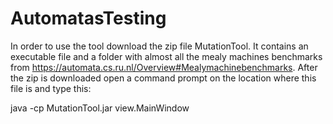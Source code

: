 # AutomatasTesting
In order to use the tool download the zip file MutationTool. It contains an 
executable file and a folder with almost all the mealy machines benchmarks from 
https://automata.cs.ru.nl/Overview#Mealymachinebenchmarks. 
After the zip is downloaded open a command prompt on the location where this 
file is and type this:

java -cp MutationTool.jar view.MainWindow
